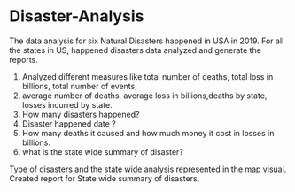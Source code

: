 # **Disaster-Analysis**

The data analysis for six Natural Disasters happened in USA in 2019.
For all the states in US, happened disasters data analyzed and generate the reports.

1. Analyzed different measures like total number of deaths, total loss in billions, total number of events, 
2. average number of deaths, average loss in billions,deaths by state, losses incurred by state.
3. How many  disasters happened? 
4. Disaster happened date ?
5. How many deaths it caused and how much money it cost in losses in billions.
6. what is the state wide summary of disaster?

Type of disasters and the state wide analysis represented in the map visual.
Created report for State wide summary of disasters.
